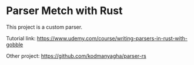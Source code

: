 # Parser Metch with Rust

This project is a custom parser.

Tutorial link: https://www.udemy.com/course/writing-parsers-in-rust-with-gobble

Other project: https://github.com/kodmanyagha/parser-rs
